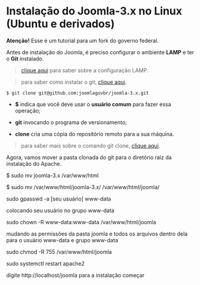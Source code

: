 # Instalação do Joomla-3.x no Linux (Ubuntu e derivados)


**Atenção!** Esse é um tutorial para um fork do governo federal. 

Antes de instalação do Joomla, é preciso configurar o ambiente **LAMP** e ter o **Git** instalado. 

> [clique aqui](p0034_lamp.md) para saber sobre a configuração LAMP.

> para saber como instalar o git, [clique aqui](git/p0000_instalacao_git_linux.md).

```
$ git clone git@github.com:joomlagovbr/joomla-3.x.git
```

- **$** indica que você deve usar o **usuário comum** para fazer essa operação;

- **git** invocando o programa de versionamento;

- **clone** cria uma cópia do repositório remoto para a sua máquina.

> para saber mais sobre o comando git clone, [clique aqui](git/p0023_clone.md).

Agora, vamos mover a pasta clonada do git para o diretório raiz da instalação do Apache.

$ sudo mv joomla-3.x /var/www/html

$ sudo mv /var/www/html/joomla-3.x/ /var/www/html/joomla/

sudo gpasswd -a [seu usuário] www-data

colocando seu usuário no grupo www-data

sudo chown -R www-data:www-data /var/www/html/joomla

mudando as permissões da pasta joomla e todos os arquivos dentro dela para o usuário www-data e grupo www-data

sudo chmod -R 755 /var/www/html/joomla

sudo systemctl restart apache2

digite http://localhost/joomla para a instalação começar

